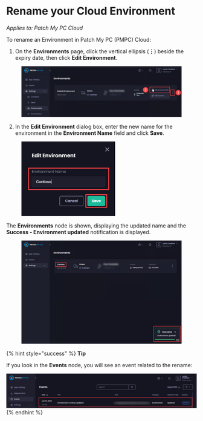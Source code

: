 # Rename your Cloud Environment

_Applies to: Patch My PC Cloud_

To rename an Environment in Patch My PC (PMPC) Cloud:

1. On the **Environments** page, click the vertical ellipsis (**⋮**) beside the expiry date, then click **Edit Environment**.

<figure><img src="../../../_images/gitbook/image%20%282576%29.png" alt="Clicking the vertical ellipsis beside the expiry date and clicking Edit Environment" width="563"><figcaption></figcaption></figure>

2. In the **Edit Environment** dialog box, enter the new name for the environment in the **Environment Name** field and click **Save**.

<figure><img src="../../../_images/gitbook/image%20%281569%29.png" alt="Entering the new name for the environment in the Environment Name field and clicking Save" width="248"><figcaption></figcaption></figure>

The **Environments** node is shown, displaying the updated name and the **Success - Environment updated** notification is displayed.

<figure><img src="../../../_images/gitbook/image%20%282577%29.png" alt="&#x22;Success - Environment updated&#x22; notification " width="563"><figcaption></figcaption></figure>

{% hint style="success" %}
**Tip**

If you look in the **Events** node, you will see an event related to the rename:

<img src="../../../_images/gitbook/image%20%281574%29.png" alt="Event related to renaming the Environment" data-size="original">
{% endhint %}
